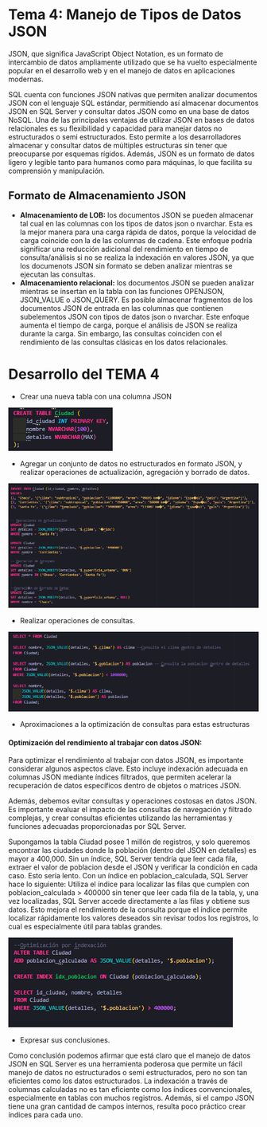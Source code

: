 # Tema 4: Manejo de Tipos de Datos JSON

JSON, que significa JavaScript Object Notation, es un formato de intercambio de datos ampliamente utilizado que se ha vuelto especialmente popular en el desarrollo web y en el manejo de datos en aplicaciones modernas.

SQL cuenta con funciones JSON nativas que permiten analizar documentos JSON con el lenguaje SQL estándar, permitiendo así almacenar documentos JSON en SQL Server y consultar datos JSON como en una base de datos NoSQL.
Una de las principales ventajas de utilizar JSON en bases de datos relacionales es su flexibilidad y capacidad para manejar datos no estructurados o semi estructurados. Esto permite a los desarrolladores almacenar y consultar datos de múltiples estructuras sin tener que preocuparse por esquemas rígidos. Además, JSON es un formato de datos ligero y legible tanto para humanos como para máquinas, lo que facilita su comprensión y manipulación.

## Formato de Almacenamiento JSON
- **Almacenamiento de LOB:** los documentos JSON se pueden almacenar tal cual en las columnas con los tipos de datos json o nvarchar. Esta es la mejor manera para una carga rápida de datos, porque la velocidad de carga coincide con la de las columnas de cadena. Este enfoque podría significar una reducción adicional del rendimiento en tiempo de consulta/análisis si no se realiza la indexación en valores JSON, ya que los documenots JSON sin formato se deben analizar mientras se ejecutan las consultas.
- **Almacenamiento relacional:** los documentos JSON se pueden analizar mientras se insertan en la tabla con las funciones OPENJSON, JSON_VALUE o JSON_QUERY. Es posible almacenar fragmentos de los documentos JSON de entrada en las columnas que contienen subelementos JSON con tipos de datos json o nvarchar. Este enfoque aumenta el tiempo de carga, porque el análisis de JSON se realiza durante la carga. Sin embargo, las consultas coinciden con el rendimiento de las consultas clásicas en los datos relacionales.


# Desarrollo del TEMA 4
- Crear una nueva tabla con una columna JSON

![tabla_JSON](/script/tema04_manejo_de_tipos_de_datos_JSON/tema04_img/tabla_JSON.png) 

- Agregar un conjunto de datos no estructurados en formato JSON, y realizar operaciones de actualización, agregación y borrado de datos.

![datos_JSON](/script/tema04_manejo_de_tipos_de_datos_JSON/tema04_img/datos_JSON.png) 


- Realizar operaciones de consultas.
  
![consultas_JSON](/script/tema04_manejo_de_tipos_de_datos_JSON/tema04_img/consultas_JSON.png) 


- Aproximaciones a la optimización de consultas para estas estructuras

#### Optimización del rendimiento al trabajar con datos JSON:

Para optimizar el rendimiento al trabajar con datos JSON, es importante considerar algunos aspectos clave. Esto incluye indexación adecuada en columnas JSON mediante índices filtrados, que permiten acelerar la recuperación de datos específicos dentro de objetos o matrices JSON.

Además, debemos evitar consultas y operaciones costosas en datos JSON. Es importante evaluar el impacto de las consultas de navegación y filtrado complejas, y crear consultas eficientes utilizando las herramientas y funciones adecuadas proporcionadas por SQL Server.

Supongamos la tabla Ciudad posee 1 millón de registros, y solo queremos encontrar las ciudades donde la población (dentro del JSON en detalles) es mayor a 400,000. Sin un índice, SQL Server tendría que leer cada fila, extraer el valor de poblacion desde el JSON y verificar la condición en cada caso. Esto sería lento. 
Con un índice en poblacion_calculada, SQL Server hace lo siguiente:
Utiliza el índice para localizar las filas que cumplen con poblacion_calculada > 400000 sin tener que leer cada fila de la tabla, y, una vez localizadas, SQL Server accede directamente a las filas y obtiene sus datos.
Esto mejora el rendimiento de la consulta porque el índice permite localizar rápidamente los valores deseados sin revisar todos los registros, lo cual es especialmente útil para tablas grandes.

![optimizacion_JSON](/script/tema04_manejo_de_tipos_de_datos_JSON/tema04_img/optimizacion_JSON.png) 

- Expresar sus conclusiones.

Como conclusión podemos afirmar que está claro que el manejo de datos JSON en SQL Server es una herramienta poderosa que permite un fácil manejo de datos no estructurados o semi estructurados, pero no son tan eficientes como los datos estructurados.
La indexación a través de columnas calculadas no es tan eficiente como los índices convencionales, especialmente en tablas con muchos registros. Además, si el campo JSON tiene una gran cantidad de campos internos, resulta poco práctico crear índices para cada uno.

